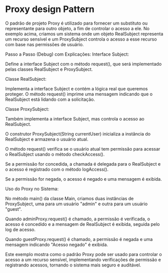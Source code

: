 # Proxy design Pattern




O padrão de projeto Proxy é utilizado para fornecer um substituto ou representante para outro objeto, a fim de controlar o acesso a ele. No exemplo acima, criamos um sistema onde um objeto RealSubject representa um recurso sensível e um ProxySubject controla o acesso a esse recurso com base nas permissões de usuário.

Passo a Passo (Debug) com Explicações:
Interface Subject:

Define a interface Subject com o método request(), que será implementado pelas classes RealSubject e ProxySubject.

Classe RealSubject:

Implementa a interface Subject e contém a lógica real que queremos proteger. O método request() imprime uma mensagem indicando que o RealSubject está lidando com a solicitação.

Classe ProxySubject:

Também implementa a interface Subject, mas controla o acesso ao RealSubject.

O construtor ProxySubject(String currentUser) inicializa a instância do RealSubject e armazena o usuário atual.

O método request() verifica se o usuário atual tem permissão para acessar o RealSubject usando o método checkAccess().

Se a permissão for concedida, a chamada é delegada para o RealSubject e o acesso é registrado com o método logAccess().

Se a permissão for negada, o acesso é negado e uma mensagem é exibida.

Uso do Proxy no Sistema:

No método main() da classe Main, criamos duas instâncias de ProxySubject, uma para um usuário "admin" e outra para um usuário "guest".

Quando adminProxy.request() é chamado, a permissão é verificada, o acesso é concedido e a mensagem de RealSubject é exibida, seguida pelo log de acesso.

Quando guestProxy.request() é chamado, a permissão é negada e uma mensagem indicando "Acesso negado" é exibida.

Este exemplo mostra como o padrão Proxy pode ser usado para controlar o acesso a um recurso sensível, implementando verificações de permissão e registrando acessos, tornando o sistema mais seguro e auditável.
